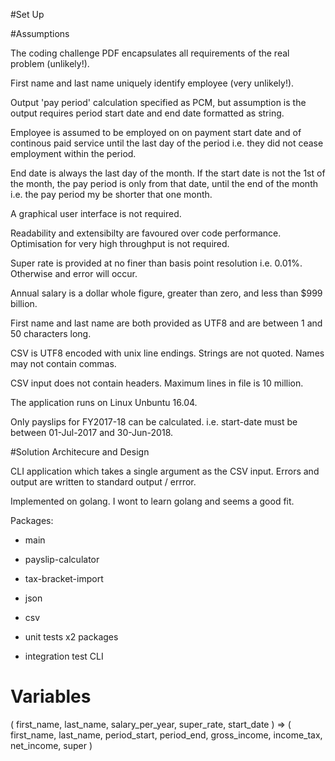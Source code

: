 #Set Up



#Assumptions

The coding challenge PDF encapsulates all requirements of the real problem (unlikely!).

First name and last name uniquely identify employee (very unlikely!).

Output 'pay period' calculation specified as PCM, but assumption is the output requires period start date and end date formatted as string.

Employee is assumed to be employed on on payment start date and of continous paid service until the last day of the period i.e. they did not cease employment within the period.

End date is always the last day of the month.  If the start date is not the 1st of the month, the pay period is only from that date, until the end of the month i.e. the pay period my be shorter that one month.

A graphical user interface is not required.

Readability and extensibilty are favoured over code performance. Optimisation for very high throughput is not required.

Super rate is provided at no finer than basis point resolution i.e. 0.01%. Otherwise and error will occur.

Annual salary is a dollar whole figure, greater than zero, and less than $999 billion. 

First name and last name are both provided as UTF8 and are between 1 and 50 characters long.

CSV is UTF8 encoded with unix line endings. Strings are not quoted. Names may not contain commas.

CSV input does not contain headers. Maximum lines in file is 10 million.

The application runs on Linux Unbuntu 16.04.

Only payslips for FY2017-18 can be calculated.  i.e. start-date must be between 01-Jul-2017 and 30-Jun-2018.


#Solution Architecure and Design

CLI application which takes a single argument as the CSV input.  Errors and output are written to standard output / errror.

Implemented on golang.  I wont to learn golang and seems a good fit.

Packages:
- main
- payslip-calculator
- tax-bracket-import
- json
- csv

- unit tests 
  x2 packages

- integration test
  CLI



# Variables

(
	first_name,
	last_name,
	salary_per_year,
	super_rate,
	start_date
) => 
(
	first_name,
	last_name,
	period_start,
	period_end,
	gross_income,
	income_tax,
	net_income,
	super
)
